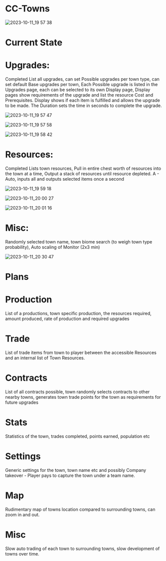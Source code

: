# CC-Towns

![2023-10-11_19 57 38](https://github.com/Quackers29/CC-Towns/assets/11053436/7e05e753-e534-4fab-860f-e2009811ab0c)


# Current State
  # Upgrades:
  Completed
  List all upgrades, can set Possible upgrades per town type, can set default Base upgrades per town,
  Each Possible upgrade is listed in the Upgrades page, each can be selected to its own Display page,
  Display pages show requirements of the upgrade and list the resource Cost and Prerequisites.
  Display shows if each item is fulfilled and allows the upgrade to be made. The Duration sets the time in seconds to complete the upgrade.
  
  ![2023-10-11_19 57 47](https://github.com/Quackers29/CC-Towns/assets/11053436/a5042ac2-e79b-4756-8205-915d98789c07)
  
  ![2023-10-11_19 57 58](https://github.com/Quackers29/CC-Towns/assets/11053436/2190166d-7577-46fa-8f2b-46205ae4c8cf)
  
  ![2023-10-11_19 58 42](https://github.com/Quackers29/CC-Towns/assets/11053436/161fb0db-8682-42e2-97d0-442987e2d2ba)
  
  # Resources:
  Completed
  Lists town resources, Pull in entire chest worth of resources into the town at a time, Output a stack of resources until resource depleted.
  A - Auto, inputs all and outputs selected items once a second 

  ![2023-10-11_19 59 18](https://github.com/Quackers29/CC-Towns/assets/11053436/5aa262e8-0e38-4e7c-a4ab-d02a60fedaab)

  ![2023-10-11_20 00 27](https://github.com/Quackers29/CC-Towns/assets/11053436/0766631c-e3f7-44bc-8c26-8ebe65a435da)

  ![2023-10-11_20 01 16](https://github.com/Quackers29/CC-Towns/assets/11053436/dc3bc76c-f860-4293-8403-b4b03477226c)

  # Misc:
  Randomly selected town name, town biome search (to weigh town type probability), Auto scaling of Monitor (2x3 min)
  
  ![2023-10-11_20 30 47](https://github.com/Quackers29/CC-Towns/assets/11053436/e9445970-13e2-4374-b3dc-0b42e6deeed8)


# Plans
  # Production
  List of a productions, town specific production, the resources required, amount produced, rate of production and required upgrades
  # Trade
  List of trade items from town to player between the accessible Resources and an internal list of Town Resources.
  # Contracts
  List of all contracts possible, town randomly selects contracts to other nearby towns, generates town trade points for the town as requirements for future upgrades
  # Stats
  Statistics of the town, trades completed, points earned, population etc
  # Settings
  Generic settings for the town, town name etc and possibly Company takeover - Player pays to capture the town under a team name.
  # Map 
  Rudimentary map of towns location compared to surrounding towns, can zoom in and out.

  # Misc
  Slow auto trading of each town to surrounding towns, slow development of towns over time.
